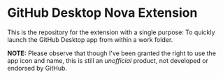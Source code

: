 # GitHub Desktop Nova Extension

This is the repository for the extension with a single purpose: To quickly
launch the GitHub Desktop app from within a work folder.

**NOTE:** Please observe that though I've been granted the right to use the app
icon and name, this is still an _unofficial_ product, not developed or endorsed
by GitHub.


